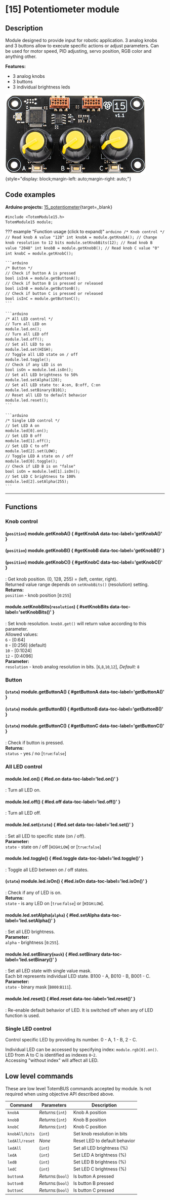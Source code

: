 # [15] Potentiometer module


## Description

Module designed to provide input for robotic application. 3 analog knobs and 3 buttons allow to execute specific actions or adjust parameters. Can be used for motor speed, PID adjusting, servo position, RGB color and anything other.

**Features:**  

- 3 analog knobs  
- 3 buttons  
- 3 individual brightness leds  

![Totem Module 15](../assets/images/module_15.jpg){style="display: block;margin-left: auto;margin-right: auto;"}

## Code examples

**Arduino projects:** [15_potentiometer](https://github.com/totemmaker/TotemArduinoBoards/tree/master/libraries/TotemBUS/examples/15_potentiometer){target=_blank}

```arduino
#include <TotemModule15.h>
TotemModule15 module;
```

??? example "Function usage (click to expand)"
    ```arduino
    /* Knob control */
    // Read knob A value "128"
    int knobA = module.getKnobA();
    // Change knob resolution to 12 bits
    module.setKnobBits(12);
    // Read knob B value "2048"
    int knobB = module.getKnobB();
    // Read knob C value "0"
    int knobC = module.getKnobC();
    ```

    ```arduino
    /* Button */
    // Check if button A is pressed
    bool isInA = module.getButtonA();
    // Check if button B is pressed or released
    bool isInB = module.getButtonB();
    // Check if button C is pressed or released
    bool isInC = module.getButtonC();
    ```

    ```arduino
    /* All LED control */
    // Turn all LED on
    module.led.on();
    // Turn all LED off
    module.led.off();
    // Set all LED to on
    module.led.set(HIGH);
    // Toggle all LED state on / off
    module.led.toggle();
    // Check if any LED is on
    bool isOn = module.led.isOn();
    // Set all LED brightness to 50%
    module.led.setAlpha(128);
    // Set all LED state to: A:on, B:off, C:on
    module.led.setBinary(B101);
    // Reset all LED to default behavior
    module.led.reset();
    ```

    ```arduino
    /* Single LED control */
    // Set LED A on
    module.led[0].on();
    // Set LED B off
    module.led[1].off();
    // Set LED C to off
    module.led[2].set(LOW);
    // Toggle LED A state on / off
    module.led[0].toggle();
    // Check if LED B is on "false"
    bool isOn = module.led[1].isOn();
    // Set LED C brightness to 100%
    module.led[2].setAlpha(255);
    ```

***

## Functions

### Knob control

#### (`position`) module.getKnobA() { #getKnobA data-toc-label='getKnobA()' }
#### (`position`) module.getKnobB() { #getKnobB data-toc-label='getKnobB()' }
#### (`position`) module.getKnobC() { #getKnobC data-toc-label='getKnobC()' }
: Get knob position. (0, 128, 255) = (left, center, right).  
Returned value range depends on `setKnobBits()` (resolution) setting.  
**Returns:**  
`position` - knob position [`0`:`255`]  

#### module.setKnobBits(`resolution`) { #setKnobBits data-toc-label='setKnobBits()' }
: Set knob resolution. `knobX.get()` will return value according to this parameter.  
Allowed values:  
`6` - [0:64]  
`8` - [0:256] (default)  
`10` - [0:1024]  
`12` - [0:4096]  
**Parameter:**  
`resolution` - knob analog resolution in bits. [`6`,`8`,`10`,`12`], _Default:_ `8`  

### Button

#### (`state`) module.getButtonA() { #getButtonA data-toc-label='getButtonA()' }
#### (`state`) module.getButtonB() { #getButtonB data-toc-label='getButtonB()' }
#### (`state`) module.getButtonC() { #getButtonC data-toc-label='getButtonC()' }
: Check if button is pressed.  
**Returns:**  
`status` - yes / no [`true`:`false`]  

### All LED control

#### module.led.on() { #led.on data-toc-label='led.on()' }
: Turn all LED on.  

#### module.led.off() { #led.off data-toc-label='led.off()' }
: Turn all LED off.  

#### module.led.set(`state`) { #led.set data-toc-label='led.set()' }
: Set all LED to specific state (on / off).  
**Parameter:**  
`state` - state on / off [`HIGH`:`LOW`] or [`true`:`false`]  

#### module.led.toggle() { #led.toggle data-toc-label='led.toggle()' }
: Toggle all LED between on / off states.  

#### (`state`) module.led.isOn() { #led.isOn data-toc-label='led.isOn()' }
: Check if any of LED is on.  
**Returns:**  
`state` - is any LED on [`true`:`false`] or [`HIGH`:`LOW`].  

#### module.led.setAlpha(`alpha`) { #led.setAlpha data-toc-label='led.setAlpha()' }
: Set all LED brightness.  
**Parameter:**  
`alpha` - brightness [`0`:`255`].  

#### module.led.setBinary(`mask`) { #led.setBinary data-toc-label='led.setBinary()' }
: Set all LED state with single value mask.  
Each bit represents individual LED state. B100 - A, B010 - B, B001 - C.  
**Parameter:**  
`state` - binary mask [`B000`:`B111`].  

#### module.led.reset() { #led.reset data-toc-label='led.reset()' }
: Re-enable default behavior of LED. It is switched off when any of LED function is used.  

### Single LED control

Control specific LED by providing its number. 0 - A, 1 - B, 2 - C.  

Individual LED can be accessed by specifying index: `module.rgb[0].on()`.  
LED from A to C is identified as indexes `0`-`2`.  
Accessing "without index" will affect all LED.

## Low level commands

These are low level TotemBUS commands accepted by module. Is not required when using objective API described above.

| Command | Parameters | Description |
| ------- | ---------- | ----------- |
| `knobA` |  _Returns:_(`int`) | Knob A position |
| `knobB` |  _Returns:_(`int`) | Knob B position |
| `knobC` |  _Returns:_(`int`) | Knob C position |
| `knobAll/bits` | (`int`) | Set knob resolution in bits |
| `ledAll/reset` | _None_ | Reset LED to default behavior |
| `ledAll` | (`int`) | Set all LED brightness (%) |
| `ledA` | (`int`) | Set LED A brightness (%) |
| `ledB` | (`int`) | Set LED B brightness (%) |
| `ledC` | (`int`) | Set LED C brightness (%) |
| `buttonA` | _Returns:_(`bool`) | Is button A pressed |
| `buttonB` | _Returns:_(`bool`) | Is button B pressed |
| `buttonC` | _Returns:_(`bool`) | Is button C pressed |
